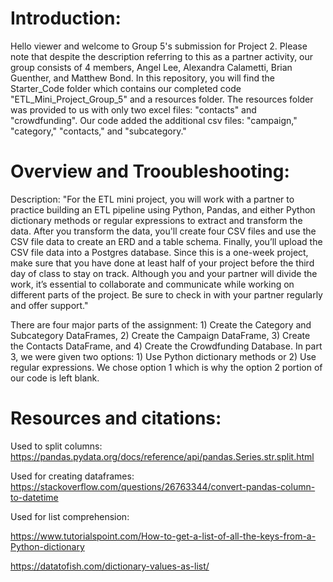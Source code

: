 # Introduction:
Hello viewer and welcome to Group 5's submission for Project 2. Please note that despite the description referring to this as a partner activity, our group consists of 4 members, Angel Lee, Alexandra Calametti, Brian Guenther, and Matthew Bond. In this repository, you will find the Starter_Code folder which contains our completed code "ETL_Mini_Project_Group_5" and a resources folder. The resources folder was provided to us with only two excel files: "contacts" and "crowdfunding". Our code added the additional csv files: "campaign," "category," "contacts," and "subcategory."

# Overview and Trooubleshooting:
Description: "For the ETL mini project, you will work with a partner to practice building an ETL pipeline using Python, Pandas, and either Python dictionary methods or regular expressions to extract and transform the data. After you transform the data, you'll create four CSV files and use the CSV file data to create an ERD and a table schema. Finally, you’ll upload the CSV file data into a Postgres database. Since this is a one-week project, make sure that you have done at least half of your project before the third day of class to stay on track. Although you and your partner will divide the work, it’s essential to collaborate and communicate while working on different parts of the project. Be sure to check in with your partner regularly and offer support."

There are four major parts of the assignment: 1) Create the Category and Subcategory DataFrames, 2) Create the Campaign DataFrame, 3) Create the Contacts DataFrame, and 4) Create the Crowdfunding Database. In part 3, we were given two options: 1) Use Python dictionary methods or 2) Use regular expressions. We chose option 1 which is why the option 2 portion of our code is left blank.

# Resources and citations: 
Used to split columns:
https://pandas.pydata.org/docs/reference/api/pandas.Series.str.split.html

Used for creating dataframes:
https://stackoverflow.com/questions/26763344/convert-pandas-column-to-datetime

Used for list comprehension:

https://www.tutorialspoint.com/How-to-get-a-list-of-all-the-keys-from-a-Python-dictionary

https://datatofish.com/dictionary-values-as-list/
